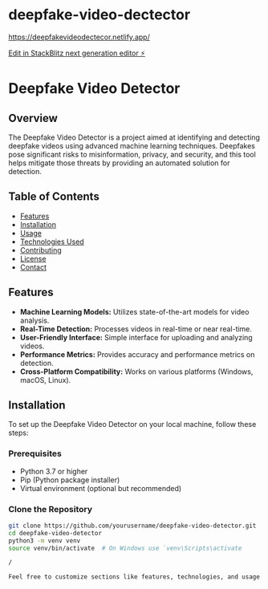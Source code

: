 # deepfake-video-dectector

https://deepfakevideodectecor.netlify.app/

[Edit in StackBlitz next generation editor ⚡️](https://stackblitz.com/~/github.com/Mudavath-kumar/deepfake-video-dectector)

# Deepfake Video Detector  

## Overview  
The Deepfake Video Detector is a project aimed at identifying and detecting deepfake videos using advanced machine learning techniques. Deepfakes pose significant risks to misinformation, privacy, and security, and this tool helps mitigate those threats by providing an automated solution for detection.  

## Table of Contents  
- [Features](#features)  
- [Installation](#installation)  
- [Usage](#usage)  
- [Technologies Used](#technologies-used)  
- [Contributing](#contributing)  
- [License](#license)  
- [Contact](#contact)  

## Features  
- **Machine Learning Models:** Utilizes state-of-the-art models for video analysis.  
- **Real-Time Detection:** Processes videos in real-time or near real-time.  
- **User-Friendly Interface:** Simple interface for uploading and analyzing videos.  
- **Performance Metrics:** Provides accuracy and performance metrics on detection.  
- **Cross-Platform Compatibility:** Works on various platforms (Windows, macOS, Linux).  

## Installation  
To set up the Deepfake Video Detector on your local machine, follow these steps:  

### Prerequisites  
- Python 3.7 or higher  
- Pip (Python package installer)  
- Virtual environment (optional but recommended)  

### Clone the Repository  
```bash  
git clone https://github.com/yourusername/deepfake-video-detector.git  
cd deepfake-video-detector
python3 -m venv venv  
source venv/bin/activate  # On Windows use `venv\Scripts\activate

/

Feel free to customize sections like features, technologies, and usage according to your project's specifics or your preferred setup. If you need further adjustments or additions, let me know!
